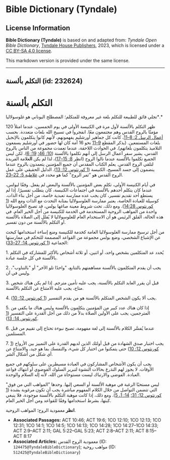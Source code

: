 # Bible Dictionary (Tyndale)

## License Information

**Bible Dictionary (Tyndale)** is based on and adapted from: _Tyndale Open Bible Dictionary_, [Tyndale House Publishers](https://tyndaleopenresources.com/), 2023, which is licensed under a [CC BY-SA 4.0 license](https://creativecommons.org/licenses/by-sa/4.0/legalcode.en).

This markdown version is provided under the same license.



--------------------------------

## التكلم بألسنة (id: 232624)

التكلم بألسنة
=============

تجلي فائق للطبيعة للتكلم بلغة غير معروفة للمتكلم؛ المصطلح اليوناني هو غلوسولاليا*.*

ظهر التكلم بالألسنة لأول مرة في الكنيسة الأولى في يوم الخمسين، عندما امتلأ 120 مؤمنًا بالروح القدس وهم مجتمعون معًا. انفجروا في تسبيح الله بلغات متعددة. بحسب [أعمال الرسل 2: 8–11](https://ref.ly/Acts2:8-Acts2:11)، كانت كل جماهير أورشليم يفهمونهم، لأنهم كانوا يتكلمون بالإنجيل بلغات المستمعين. (يذكر المقطع [9–11](https://ref.ly/Acts2:9-Acts2:11) نحو 16 أمة كان لها حضور في أورشليم يسمعون التلاميذ يتكلمون بلغاتهم). في الحوادث اللاحقة، عندما تعمدت مجموعة من الناس بالروح القدس، يشير سفر أعمال الرسل إلى أنهم تكلموا بالألسنة ([10: 46؛](https://ref.ly/Acts10:46) [19: 6](https://ref.ly/Acts19:6)). لكن ليس الجميع تكلموا بالألسنة عندما نالوا الروح (انظر [8: 15–17](https://ref.ly/Acts8:15-Acts8:17))، لذا لم يكن **ال**علامة الفريدة لتلقي الروح القدس. يعلم الكتاب المقدس أن جميع المؤمنين يتعمدون بالروح عندما ينضمون إلى جسد المسيح، الكنيسة ([1 كورنثوس 12: 13](https://ref.ly/1Cor12:13)). الدليل الحقيقي على عمل الروح القدس هو "ثمر الروح" كما هو محدد في [غلاطية 5: 22–23](https://ref.ly/Gal5:22-Gal5:23).

في أيام الكنيسة الأولى، تكلم بعض المؤمنين بالألسنة والبعض لم يفعل. وفقًا لبولس، عندما كان يتكلم أحدهم بالألسنة في اجتماعات الكنيسة، كان يتطلب تفسيرًا. إذا لم يستطع أحد تقديم تفسير، كان يجب عده ممارسة تعبدية خاصة، من أجل بناء الذات. كوسيلة للعبادة الخاصة، يعتبر ممارسة الغلوسولاليا بمثابة التحدث مع الذات ومع الله ([1 كورنثوس 14:28](https://ref.ly/1Cor14:28)). ومع ذلك، تحت شروط معينة صاغها بولس، قد تصبح الغلوسولاليا واحدة من المواهب الروحية المستخدمة في الخدمة للكنيسة من أجل الخير العام. في هذه الحالة، القلق الرئيس هو أن الاستخدام العام للغلوسولاليا لا يُقلل إلى الصلاة بالألسنة أو التكلم بالألسنة من دون تفسير.

من أجل ترسيخ ممارسة الغلوسولاليا العامة كخدمة للكنيسة ومنع إساءة استخدامها كبحث عن الإشباع الشخصي، وضع بولس مجموعة من القواعد المصممة للتحكم في ممارستها الجماعية ([1 كورنثوس 14: 27–33](https://ref.ly/1Cor14:27-1Cor14:33)):

1\. يُحدد عد المتكلمين بشخص واحد، أو اثنين، أو ثلاثة أشخاص بالأكثر للمشاركة في التكلم بالألسنة في كل جلسة عبادة.

2\. يجب أن يقدم المتكلمون بالألسنة مساهمتهم بالتتابع، "واحدًا تلو الآخر" أو "بالتناوب"، وليس في آن.

3\. قبل أن يقرر العابد التكلم بالألسنة، يجب عليه تأمين مترجم. إذا لم يكن هناك شخص متاح، يجب عليه الامتناع عن التكلم بالألسنة.

4\. يجب ألا يكون الشخص المتكلم بالألسنة هو من يقدم التفسير ([1 كورنثوس 12: 10](https://ref.ly/1Cor12:10)).

5\. إذا كان هناك عدد كبير من المؤمنين يتكلمون بالألسنة وليس هناك ما يكفي من المترجمين، يجب على الأولين الصلاة بدلاً من ذلك من أجل القدرة على التفسير ([1 كورنثوس 14: 13](https://ref.ly/1Cor14:13)).

6\. عندما يُفسَّر الكلام بالألسنة إلى لغة مفهومة، تصبح نبوءة تحتاج إلى تقييم من قبل المستلمين.

7\. يجب اختبار صدق الشهادة من قبل أولئك الذين لديهم القدرة على التمييز بين الأرواح ([1 كورنثوس 12: 10](https://ref.ly/1Cor12:10)) حتى يتمكنوا من اختبار كل شيء، والتمسك بما هو جيد، والامتناع عن أي شكل من أشكال الشر.

يجب أن يكون الأشخاص المشاركون في العبادة مسيطرين على سلوكهم في جميع الأوقات. لا يجوز لهم التذرع بحالات النشوة لتبرير السلوك الفوضوي أو انتهاك قواعد العبادة. الفوضى والارتباك ليست مستوحاة من الله، لأنه إله السلام والوحدة.

ليس مستحبًا الرغبة في موهبة الألسنة أو السعي إليها. وحدها "المواهب التي من فوق" التي تتضمن التواصل من خلال الكلام المفهوم مباشرة يجب أن تكون مرغوبة بشدة ([1 كورنثوس 12: 31؛](https://ref.ly/1Cor12:31) [14: 1، 5](https://ref.ly/1Cor14:1)). ومع ذلك، إذا كانت موهبة التكلم بالألسنة موجودة، فلا ينبغي كبتها، بشرط استخدامها وفقًا للقواعد ومن أجل الخير العام.

**انظر** معمودية الروح؛ المواهب الروحية.

* **Associated Passages:** ACT 10:46; ACT 19:6; 1CO 12:10; 1CO 12:13; 1CO 12:31; 1CO 14:1; 1CO 14:5; 1CO 14:13; 1CO 14:28; 1CO 14:27–1CO 14:33; ACT 2:9–ACT 2:11; GAL 5:22–GAL 5:23; ACT 2:8–ACT 2:11; ACT 8:15–ACT 8:17
* **Associated Articles:** معمودية الروح القدس (ID: `124475@TyndaleBibleDictionary`); مواهب روحية (ID: `512425@TyndaleBibleDictionary`)

